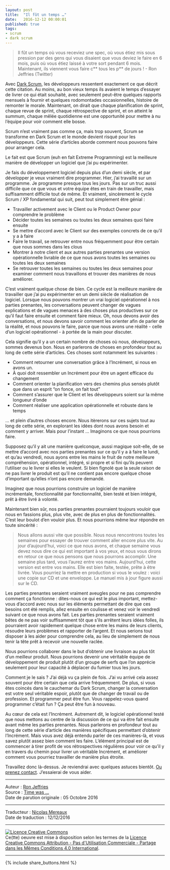 ```yaml
---
layout: post
title:  "Il fût un temps …"
date:   2016-12-12 00:00:01
published: true
tags: 
- scrum
- dark scrum
---
```


> Il fût un temps où vous receviez une spec, où vous étiez mis sous pression par des gens qui vous disaient que vous deviez le faire en 6 mois, puis où vous étiez laissé à votre sort pendant 6 mois. Maintenant, ils viennent vous faire c** tous les p** de jours ! - Ron Jeffries (Twitter)

Avec [Dark Scrum](http://www.les-traducteurs-agiles.org/scrum/2016/11/20/dark-scrum.html), les développeurs ressentent exactement ce que décrit cette citation. Au moins, au bon vieux temps ils avaient le temps d’essayer de livrer ce qui était souhaité, avec seulement peut-être quelques rapports mensuels à fournir et quelques rodomontades occasionnelles, histoire de remonter le morale. Maintenant, on dirait que chaque planification de sprint, chaque revue de sprint, chaque rétrospective de sprint, et on atteint le summum, chaque mêlée quotidienne est une opportunité pour mettre à nu l’équipe pour voir comment elle bosse.

Scrum n’est vraiment pas comme ça, mais trop souvent, Scrum se transforme en Dark Scrum et le monde devient risqué pour les développeurs. Cette série d’articles aborde comment nous pouvons faire pour arranger cela.

Le fait est que Scrum (euh en fait Extreme Programming) est la meilleure manière de développer un logiciel que j’ai pu expérimenter.

Je fais du développement logiciel depuis plus d’un demi siècle, et par développer je veux vraiment dire programmer. Hier, j’ai travaillé sur un programme. Je programme presque tous les jours. Pas sur un truc aussi difficile que ce que vous et votre équipe êtes en train de travailler, mais suffisamment difficile tout de même. Et vraiment, sincèrement le cycle Scrum / XP fondamental qui suit, peut tout simplement être génial :

* Travailler activement avec le Client ou le Product Owner pour comprendre le problème
* Décider toutes les semaines ou toutes les deux semaines quoi faire ensuite
* Se mettre d’accord avec le Client sur des exemples concrets de ce qu’il y a à faire
* Faire le travail, se retrouver entre nous fréquemment pour être certain que nous sommes dans les clous
* Montrer à notre client et aux autres parties prenantes une version opérationnelle livrable de ce que nous avons toutes les semaines ou toutes les deux semaines
* Se retrouver toutes les semaines ou toutes les deux semaines pour examiner comment nous travaillons et trouver des manières de nous améliorer.

C’est vraiment quelque chose de bien. Ce cycle est la meilleure manière de travailler que j’ai pu expérimenter en un demi siècle de réalisation de logiciel. Lorsque nous pouvons montrer un vrai logiciel opérationnel à nos parties prenantes, les conversations peuvent changer de vagues explications et de vagues menaces à des choses plus productives sur ce qu’il faut faire ensuite et comment faire mieux. Oh, nous devons avoir des conversations, et nous devons savoir comment les orienter afin de parler de la réalité, et nous pouvons le faire, parce que nous avons une réalité - celle d’un logiciel opérationnel - à portée de la main pour discuter.

Cela signifie qu’il y a un certain nombre de choses où nous, développeurs, sommes devenus bon. Nous en parlerons de choses en profondeur tout au long de cette série d’articles. Ces choses sont notamment les suivantes :

* Comment retourner une conversation grâce à l’Incrément, si nous en avons un.
* À quoi doit ressembler un Incrément pour être un agent efficace du changement
* Comment orienter la planification vers des chemins plus sensés plutôt que dans un esprit “on fonce, on fait tout”
* Comment s’assurer que le Client et les développeurs soient sur la même longueur d’onde
* Comment réaliser une application opérationnelle et robuste dans le temps

… et plein d’autres choses encore. Nous itèrerons sur ces sujets tout au long de cette série, en explorant les idées dont nous avons besoin et comment y arriver. Mais pour l’instant …
Imaginons ce que nous pourrions faire.

Supposez qu’il y ait une manière quelconque, aussi magique soit-elle, de se mettre d’accord avec nos parties prenantes sur ce qu’il y a à faire le lundi, et qu’au vendredi, nous ayons entre les mains le fruit de notre meilleure compréhension, opérationnel, intégré, si propre et si fini qu’ils peuvent l’utiliser ou le livrer si elles le veulent. Si bien fignolé que la seule raison de ne pas livrer le produit est qu’il ne contient pas encore quelque chose d’important qu’elles n’ont pas encore demandé.

Imaginez que nous pourrions construire un logiciel de manière incrémentale, fonctionnalité par fonctionnalité, bien testé et bien intégré, prêt à être livré à volonté.

Maintenant bien sûr, nos parties prenantes pourraient toujours vouloir que nous en fassions plus, plus vite, avec de plus en plus de fonctionnalités. C’est leur boulot d’en vouloir plus. Et nous pourrions même leur répondre en toute sincérité :

> Nous allons aussi vite que possible. Nous nous rencontrons toutes les semaines pour essayer de trouver comment aller encore plus vite. Au jour d’aujourd’hui, voici ce que nous avons, et chaque semaine vous devez nous dire ce qui est important à vos yeux, et nous vous dirons en retour ce que nous pensons que nous pourrons accomplir. Une semaine plus tard, vous l’aurez entre vos mains. Aujourd’hui, cette version est entre vos mains. Elle est bien faite, testée, prête à être livrée. Vous pourriez la mettre en production si vous le voulez : voici une copie sur CD et une enveloppe. Le manuel mis à jour figure aussi sur le CD.

Les parties prenantes seraient vraiment aveugles pour ne pas comprendre comment ça fonctionne : dites-nous ce qui est le plus important, mettez-vous d’accord avec nous sur les éléments permettant de dire que ces besoins ont été remplis, allez ensuite en coulisse et venez voir le vendredi suivant ce que nous avons fait. Les parties prenantes seraient vraiment bêtes de ne pas voir suffisamment tôt que s’ils arrêtent leurs idées folles, ils pourraient avoir rapidement quelque chose entre les mains de leurs clients, résoudre leurs problèmes et rapporter de l’argent. Et nous serions tout disposer à les aider pour comprendre cela, au lieu de simplement de nous tenir la tête prêt à recevoir une nouvelle raclée.

Nous pourrions collaborer dans le but d’obtenir une livraison au plus tôt d’un meilleur produit. Nous pourrions devenir une véritable équipe de développement de produit plutôt d’un groupe de serfs que l’on apprécie seulement pour leur capacité à déplacer du fumier tous les jours.

Comment je le sais ? J’ai déjà vu ça plein de fois. J’ai vu arrivé cela assez souvent pour être certain que cela arrive fréquemment. De plus, si vous êtes coincés dans le cauchemar du Dark Scrum, changer la conversation est votre seul véritable espoir, plutôt que de changer de travail ou de profession. Et programmer peut être fun. Vous rappelez-vous quand programmer c’était fun ? Ça peut être fun à nouveau.

Au cœur de cela est l’Incrément. Autrement dit, le logiciel opérationnel testé que nous mettons au centre de la discussion de ce qui va être fait ensuite avant même les parties prenantes. Nous parlerons en profondeur tout au long de cette série d’article des manières spécifiques permettant d’obtenir l’Incrément. Mais vous avez déjà entendu parler de ces manières-là, et vous savez plutôt assez bien comment les faire. L’élément principal est de commencer à tirer profit de vos rétrospectives régulières pour voir ce qu’il y en travers du chemin pour livrer un véritable Incrément, et améliorer comment vous pourriez travailler de manière plus étroite.

Travaillez donc là-dessus. Je reviendrai avec quelques astuces bientôt. [Ou prenez contact](http://agilementoring.com/). J’essaierai de vous aider.

---
Auteur : [Ron Jeffries](http://ronjeffries.com/about.html)  
Source : [Time was …](http://ronjeffries.com/articles/016-09ff/time-was/)  
Date de parution originale : 05 Octobre 2016  

---
Traducteur : [Nicolas Mereaux](http://www.les-traducteurs-agiles.org/traducteurs/)  
Date de traduction : 12/12/2016  

---

<a rel="license" href="http://creativecommons.org/licenses/by-nc-sa/4.0/"><img alt="Licence Creative Commons" style="border-width:0" src="http://i.creativecommons.org/l/by-nc-sa/4.0/88x31.png" /></a><br />Ce(tte) oeuvre est mise à disposition selon les termes de la <a rel="license" href="http://creativecommons.org/licenses/by-nc-sa/4.0/">Licence Creative Commons Attribution - Pas d'Utilisation Commerciale - Partage dans les Mêmes Conditions 4.0 International</a>.

---

{% include share_buttons.html %}
